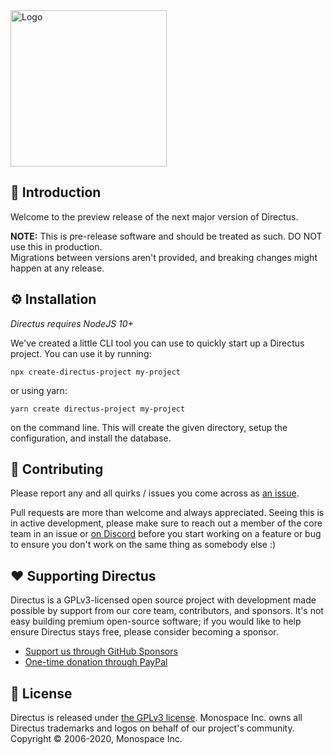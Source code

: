 <img width="250" alt="Logo" src="https://user-images.githubusercontent.com/9141017/88821768-0dc99800-d191-11ea-8c66-09c55ab451a2.png">

## 🐰 Introduction

Welcome to the preview release of the next major version of Directus. 

**NOTE:** This is pre-release software and should be treated as such. DO NOT use this in production.  
Migrations between versions aren't provided, and breaking changes might happen at any release.

## ⚙️ Installation

_Directus requires NodeJS 10+_

We've created a little CLI tool you can use to quickly start up a Directus project. You can use it by running:

```
npx create-directus-project my-project
```

or using yarn:

```
yarn create directus-project my-project
```

on the command line. This will create the given directory, setup the configuration, and install the database. 

## 🔧 Contributing

Please report any and all quirks / issues you come across as [an issue](https://github.com/directus/next/issues/new).

Pull requests are more than welcome and always appreciated. Seeing this is in active development, please make sure to reach out a member of the core team in an issue or [on Discord](http://discord.gg/directus) before you start working on a feature or bug to ensure you don't work on the same thing as somebody else :)

## ❤️ Supporting Directus

Directus is a GPLv3-licensed open source project with development made possible by support from our core team, contributors, and sponsors. It's not easy building premium open-source software; if you would like to help ensure Directus stays free, please consider becoming a sponsor.

* [Support us through GitHub Sponsors](https://github.com/sponsors/directus)
* [One-time donation through PayPal](https://www.paypal.me/supportdirectus)

## 📄 License

Directus is released under [the GPLv3 license](./license). Monospace Inc. owns all Directus trademarks and logos on behalf of our project's community. Copyright © 2006-2020, Monospace Inc.

